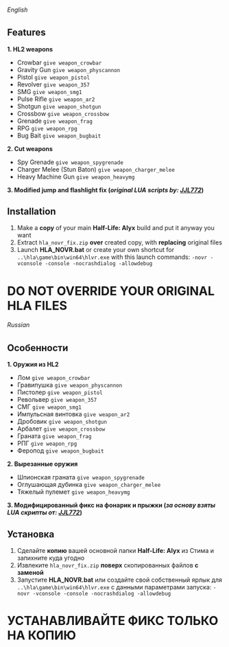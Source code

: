 ###### English
## Features
**1. HL2 weapons**
   - Crowbar `give weapon_crowbar`
   - Gravity Gun `give weapon_physcannon`
   - Pistol `give weapon_pistol`
   - Revolver `give weapon_357`
   - SMG `give weapon_smg1`
   - Pulse Rifle `give weapon_ar2`
   - Shotgun `give weapon_shotgun`
   - Crossbow `give weapon_crossbow`
   - Grenade `give weapon_frag`
   - RPG `give weapon_rpg`
   - Bug Bait `give weapon_bugbait`
   
**2. Cut weapons**
   - Spy Grenade `give weapon_spygrenade`
   - Charger Melee (Stun Baton) `give weapon_charger_melee`
   - Heavy Machine Gun `give weapon_heavymg`
   
**3. Modified jump and flashlight fix (***original LUA scripts by: [JJL772](https://github.com/JJL772/half-life-alyx-scripts)***)**

## Installation
1. Make a **copy** of your main **Half-Life: Alyx** build and put it anyway you want
2. Extract `hla_novr_fix.zip` **over** created copy, with **replacing** original files
3. Launch **HLA_NOVR.bat** or create your own shortcut for `..\hla\game\bin\win64\hlvr.exe` with this launch commands: `-novr -vconsole -console -nocrashdialog -allowdebug`

# DO NOT OVERRIDE YOUR ORIGINAL HLA FILES

###### Russian
## Особенности
**1. Оружия из HL2**
   - Лом `give weapon_crowbar`
   - Гравипушка `give weapon_physcannon`
   - Пистолер `give weapon_pistol`
   - Револьвер `give weapon_357`
   - СМГ `give weapon_smg1`
   - Импульсная винтовка `give weapon_ar2`
   - Дробовик `give weapon_shotgun`
   - Арбалет `give weapon_crossbow`
   - Граната `give weapon_frag`
   - РПГ `give weapon_rpg`
   - Феропод `give weapon_bugbait`
   
**2. Вырезанные оружия**
   - Шпионская граната `give weapon_spygrenade`
   - Оглушающая дубинка `give weapon_charger_melee`
   - Тяжелый пулемет `give weapon_heavymg`
   
**3. Модифицированный фикс на фонарик и прыжки (***за основу взяты LUA скрипты от: [JJL772](https://github.com/JJL772/half-life-alyx-scripts)***)**

## Установка
1. Сделайте **копию** вашей основной папки **Half-Life: Alyx** из Стима и запихните куда угодно
2. Извлеките `hla_novr_fix.zip` **поверх** скопированных файлов **с заменой**
3. Запустите **HLA_NOVR.bat** или создайте свой собственный ярлык для `..\hla\game\bin\win64\hlvr.exe` с данными параметрами запуска: `-novr -vconsole -console -nocrashdialog -allowdebug`

# УСТАНАВЛИВАЙТЕ ФИКС ТОЛЬКО НА КОПИЮ
